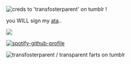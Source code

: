![creds to 'transfosterparent' on tumblr !](https://files.catbox.moe/nvlqg5.webp)


you WILL sign my [ata](https://marcywuzhere.atabook.org/)..


![](https://komarev.com/ghpvc/?username=wlwattson)

[![spotify-github-profile](https://spotify-github-profile.kittinanx.com/api/view?uid=44csvgkpct67jqlanu7db107a&cover_image=true&theme=novatorem&show_offline=true&background_color=121212&interchange=true&bar_color=53b14f&bar_color_cover=false)](https://github.com/kittinan/spotify-github-profile) 

![transfosterparent / transparent farts on tumblr](https://files.catbox.moe/e5b37k.webp)


<!--
**wlwattson/wlwattson** is a ✨ _special_ ✨ repository because its `README.md` (this file) appears on your GitHub profile.
![](https://i.pinimg.com/originals/46/7d/22/467d227643b9204d887249ab8ca14130.gif)
Here are some ideas to get you started:

- 🔭 I’m currently working on ...
- 🌱 I’m currently learning ...
- 👯 I’m looking to collaborate on ...
- 🤔 I’m looking for help with ...
- 💬 Ask me about ...
- 📫 How to reach me: ...
- 😄 Pronouns: ...
- ⚡ Fun fact: ...
-->
